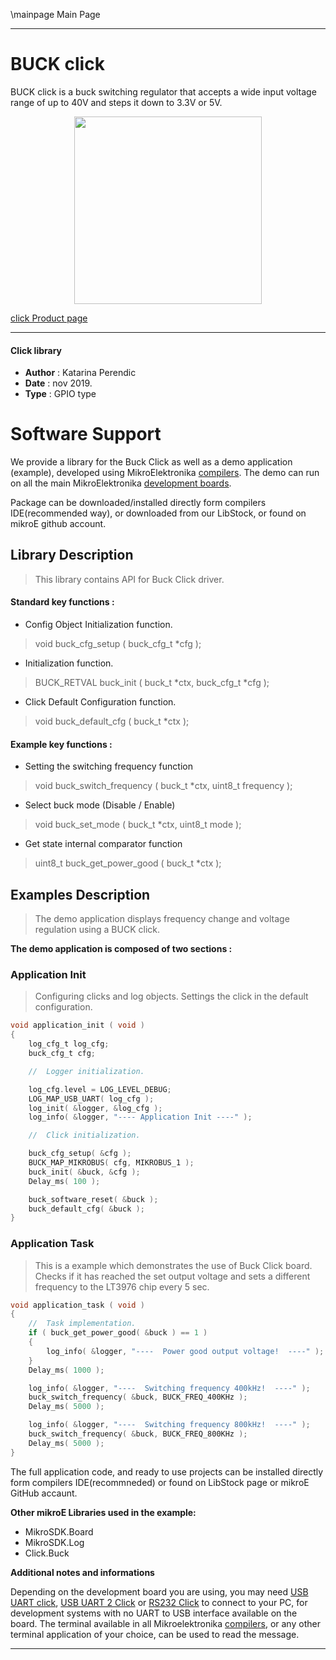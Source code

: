 \mainpage Main Page
  
---
# BUCK click

BUCK click is a buck switching regulator that accepts a wide input voltage range of up to 40V and steps it down to 3.3V or 5V. 

<p align="center">
  <img src="https://download.mikroe.com/images/click_for_ide/buck_click.png" height=300px>
</p>

[click Product page](<https://www.mikroe.com/buck-click>)

---

#### Click library 

- **Author**        : Katarina Perendic
- **Date**          : nov 2019.
- **Type**          : GPIO type


# Software Support

We provide a library for the Buck Click 
as well as a demo application (example), developed using MikroElektronika 
[compilers](https://shop.mikroe.com/compilers). 
The demo can run on all the main MikroElektronika [development boards](https://shop.mikroe.com/development-boards).

Package can be downloaded/installed directly form compilers IDE(recommended way), or downloaded from our LibStock, or found on mikroE github account. 

## Library Description

> This library contains API for Buck Click driver.

#### Standard key functions :

- Config Object Initialization function.
> void buck_cfg_setup ( buck_cfg_t *cfg ); 
 
- Initialization function.
> BUCK_RETVAL buck_init ( buck_t *ctx, buck_cfg_t *cfg );

- Click Default Configuration function.
> void buck_default_cfg ( buck_t *ctx );


#### Example key functions :

- Setting the switching frequency function
> void buck_switch_frequency ( buck_t *ctx, uint8_t frequency );
 
- Select buck mode (Disable / Enable)
> void buck_set_mode ( buck_t *ctx, uint8_t mode );

- Get state internal comparator function
> uint8_t buck_get_power_good ( buck_t *ctx );

## Examples Description

> The demo application displays frequency change and voltage 
> regulation using a BUCK click.

**The demo application is composed of two sections :**

### Application Init 

> Configuring clicks and log objects.
> Settings the click in the default configuration.

```c
void application_init ( void )
{
    log_cfg_t log_cfg;
    buck_cfg_t cfg;

    //  Logger initialization.

    log_cfg.level = LOG_LEVEL_DEBUG;
    LOG_MAP_USB_UART( log_cfg );
    log_init( &logger, &log_cfg );
    log_info( &logger, "---- Application Init ----" );

    //  Click initialization.

    buck_cfg_setup( &cfg );
    BUCK_MAP_MIKROBUS( cfg, MIKROBUS_1 );
    buck_init( &buck, &cfg );
    Delay_ms( 100 );

    buck_software_reset( &buck );
    buck_default_cfg( &buck );
}
```

### Application Task

> This is a example which demonstrates the use of Buck Click board.
> Checks if it has reached the set output voltage and sets 
> a different frequency to the LT3976 chip every 5 sec.

```c
void application_task ( void )
{
    //  Task implementation.
    if ( buck_get_power_good( &buck ) == 1 )
    {
        log_info( &logger, "----  Power good output voltage!  ----" );
    }
    Delay_ms( 1000 );

    log_info( &logger, "----  Switching frequency 400kHz!  ----" );
    buck_switch_frequency( &buck, BUCK_FREQ_400KHz );
    Delay_ms( 5000 );

    log_info( &logger, "----  Switching frequency 800kHz!  ----" );
    buck_switch_frequency( &buck, BUCK_FREQ_800KHz );
    Delay_ms( 5000 );
}
```

The full application code, and ready to use projects can be  installed directly form compilers IDE(recommneded) or found on LibStock page or mikroE GitHub accaunt.

**Other mikroE Libraries used in the example:** 

- MikroSDK.Board
- MikroSDK.Log
- Click.Buck

**Additional notes and informations**

Depending on the development board you are using, you may need 
[USB UART click](https://shop.mikroe.com/usb-uart-click), 
[USB UART 2 Click](https://shop.mikroe.com/usb-uart-2-click) or 
[RS232 Click](https://shop.mikroe.com/rs232-click) to connect to your PC, for 
development systems with no UART to USB interface available on the board. The 
terminal available in all Mikroelektronika 
[compilers](https://shop.mikroe.com/compilers), or any other terminal application 
of your choice, can be used to read the message.



---
